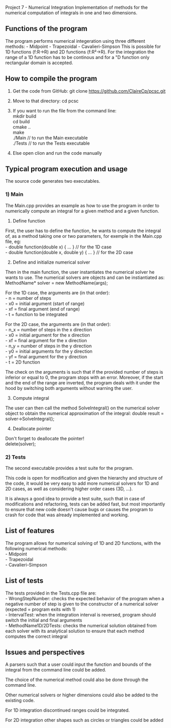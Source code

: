 Project 7 - Numerical Integration
Implementation of methods for the numerical computation of integrals in one and two dimensions.

## Functions of the program ##
The program performs numerical integeration using three different methods:
    - Midpoint
    - Trapezoidal
    - Cavalieri-Simpson
This is possible for 1D functions (f:R->R) and 2D functions (f:R²->R).
For the integration the range of a 1D function has to be continous and for a "D function only rectangular domain is accepted.

## How to compile the program ##

1) Get the code from GitHub: git clone https://github.com/ClaireCp/pcsc.git

2) Move to that directory: cd pcsc

3) If you want to run the file from the command line: 
<br />	mkdir build
<br />	cd build
<br />	cmake ..
<br /> 	make
<br />	./Main   // to run the Main executable
<br />	./Tests  // to run the Tests executable

4) Else open clion and run the code manually


## Typical program execution and usage ##
The source code generates two executables.

### 1) Main ###
The Main.cpp provides an example as how to use the program in order to numerically compute an integral for a given method and a given function.

1) Define function

First, the user has to define the function, he wants to compute the integral of, as a method taking one or two parameters, for exemple in the Main.cpp file, eg:
<br />	- double function(double x) { ... } // for the 1D case
<br />	- double function(double x, double y) { ... } // for the 2D case

2) Define and initialize numerical solver

Then in the main function, the user instantiates the numerical solver he wants to use. The numerical solvers are objects and can be instiantiated as:
<br />    MethodName* solver = new MethodName(args);

For the 1D case, the arguments are (in that order):
<br />	- n = number of steps
<br />	- x0 = initial argument (start of range)
<br />	- xf = final argument (end of range)
<br />	- t = function to be integrated

For the 2D case, the arguments are (in that order):
<br />	- n_x = number of steps in the x direction
<br />	- x0 = initial argument for the x direction
<br />	- xf = final argument for the x direction
<br />	- n_y = number of steps in the y direction
<br />	- y0 = initial arguments for the y direction
<br />	- yf = final argument for the y direction
<br />	- t = 2D function

The check on the arguments is such that if the provided number of steps is inferior or equal to 0, the program stops with an error. Moreover, if the start and the end of the range are inverted, the  program deals with it under the hood by switching both arguments without warning the user.

3) Compute integral

The user can then call the method SolveIntegral() on the numerical solver object to obtain the numerical approximation of the integral:
	double result = solver->SolveIntegral();

4) Deallocate pointer

Don't forget to deallocate the pointer!
<br />	delete(solver);

### 2) Tests ###
The second executable provides a test suite for the program.

This code is open for modification and given the hierarchy and structure of the code, it would be very easy to add more numerical solvers for 1D and 2D cases, as well as considering higher order cases (3D, ...). 

It is always a good idea to provide a test suite, such that in case of modifications and refactoring, tests can be added fast, but most importantly to ensure that new code doesn't cause bugs or causes the program to crash for code that was already implemented and working.


## List of features ##
The program allows for numerical solving of 1D and 2D functions, with the following numerical methods:
<br />	- Midpoint
<br />	- Trapezoidal
<br />	- Cavalieri-Simpson

## List of tests ##
The tests provided in the Tests.cpp file are:
<br />	- WrongStepNumber: checks the expected behavior of the program when a negative number of step is given to the constructor of a numerical solver (expected = program exits with 1)
<br />	- IntervalTest: when the integration interval is reversed, program should switch the initial and final arguments
<br />	- MethodName1D/2DTests: checks the numerical solution obtained from each solver with its analytical solution to ensure that each method computes the correct integral

## Issues and perspectives ##
A parsers such that a user could input the function and bounds of the integral from the command line could be added.

The choice of the numerical method could also be done through the command line.

Other numerical solvers or higher dimensions could also be added to the existing code.

For 1D integration discontinued ranges could be integrated.

For 2D integration other shapes such as circles or triangles could be added 






